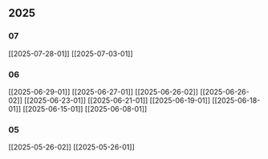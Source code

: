 ## 2025
### 07
[[2025-07-28-01]]
[[2025-07-03-01]]
### 06
[[2025-06-29-01]]
[[2025-06-27-01]]
[[2025-06-26-02]]
[[2025-06-26-02]]
[[2025-06-23-01]]
[[2025-06-21-01]]
[[2025-06-19-01]]
[[2025-06-18-01]]
[[2025-06-15-01]]
[[2025-06-08-01]]
### 05
[[2025-05-26-02]]
[[2025-05-26-01]]
